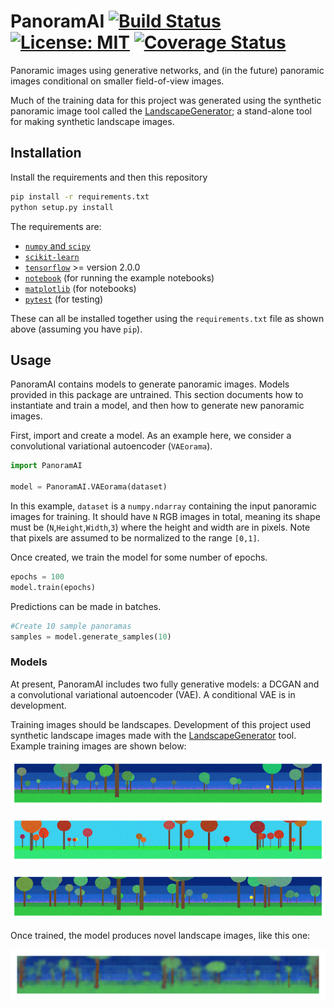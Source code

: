 # PanoramAI [![Build Status](https://travis-ci.com/tmcclintock/PanoramAI.svg?branch=master)](https://travis-ci.com/tmcclintock/PanoramAI) [![License: MIT](https://img.shields.io/badge/License-MIT-blue.svg)](https://opensource.org/licenses/MIT) [![Coverage Status](https://coveralls.io/repos/github/tmcclintock/PanoramAI/badge.svg?branch=master&service=github)](https://coveralls.io/github/tmcclintock/PanoramAI?branch=master&service=github)

Panoramic images using generative networks, and (in the future) panoramic images conditional on smaller field-of-view images.

Much of the training data for this project was generated using the synthetic panoramic image tool called the [LandscapeGenerator](https://github.com/tmcclintock/LandscapeGenerator); a stand-alone tool for making synthetic landscape images.

## Installation

Install the requirements and then this repository

```bash
pip install -r requirements.txt
python setup.py install
```

The requirements are:

* [`numpy` and `scipy`](https://scipy.org/install.html)
* [`scikit-learn`](https://scikit-learn.org/stable/install.html)
* [`tensorflow`](https://www.tensorflow.org/install) >= version 2.0.0
* [`notebook`](https://jupyter.readthedocs.io/en/latest/install.html) (for running the example notebooks)
* [`matplotlib`](https://matplotlib.org/users/installing.html) (for notebooks)
* [`pytest`](https://docs.pytest.org/en/latest/getting-started.html) (for testing)

These can all be installed together using the `requirements.txt` file as shown above (assuming you have `pip`).

## Usage

PanoramAI contains models to generate panoramic images. Models provided in this package are untrained. This section documents how to instantiate and train a model, and then how to generate new panoramic images.

First, import and create a model. As an example here, we consider a convolutional variational autoencoder (`VAEorama`).

```python
import PanoramAI

model = PanoramAI.VAEorama(dataset)
```

In this example, `dataset` is a `numpy.ndarray` containing the input panoramic images for training. It should have `N` RGB images in total, meaning its shape must be (`N`,`Height`,`Width`,`3`) where the height and width are in pixels. Note that pixels are assumed to be normalized to the range `[0,1]`.

Once created, we train the model for some number of epochs.
```python
epochs = 100
model.train(epochs)
```

Predictions can be made in batches.
```python
#Create 10 sample panoramas
samples = model.generate_samples(10)
```

### Models

At present, PanoramAI includes two fully generative models: a DCGAN and a convolutional variational autoencoder (VAE). A conditional VAE is in development.

Training images should be landscapes. Development of this project used synthetic landscape images made with the [LandscapeGenerator](https://github.com/tmcclintock/LandscapeGenerator) tool. Example training images are shown below:

![alt text][example1]

![alt text][example2]

![alt text][example3]

[example1]: https://github.com/tmcclintock/PanoramAI/blob/master/images/ex1.png "Example sunset with trees"

[example2]: https://github.com/tmcclintock/PanoramAI/blob/master/images/ex2.png "Example autumn day"

[example3]: https://github.com/tmcclintock/PanoramAI/blob/master/images/ex3.png "Another example sunset with trees"

Once trained, the model produces novel landscape images, like this one:

![alt text][example4]

[example4]: https://github.com/tmcclintock/PanoramAI/blob/master/images/ex4.png "Generated sunset with trees"
